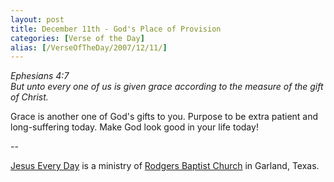 ```yaml
---
layout: post
title: December 11th - God's Place of Provision
categories: [Verse of the Day]
alias: [/VerseOfTheDay/2007/12/11/]
---
```


_Ephesians 4:7  
But unto every one of us is given grace according to the measure of
the gift of Christ._

Grace is another one of God's gifts to you. Purpose to be extra
patient and long-suffering today. Make God look good in your life
today!

 --

<a href=http://jesuseveryday.net>Jesus Every Day</a> is a ministry of <a href=http://rodgersbaptist.net>Rodgers Baptist Church</a> in Garland, Texas.
